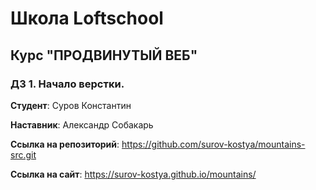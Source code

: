 # Школа Loftschool
## Курс "ПРОДВИНУТЫЙ ВЕБ"
### ДЗ 1. Начало верстки.

**Студент**: Суров Константин

**Наставник**: Александр Собакарь

**Ссылка на репозиторий**: https://github.com/surov-kostya/mountains-src.git

**Ссылка на сайт**:  https://surov-kostya.github.io/mountains/

